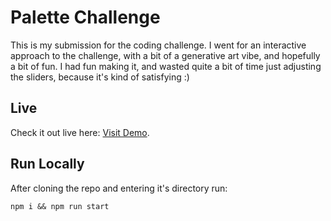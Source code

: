 # Palette Challenge

This is my submission for the coding challenge. I went for an interactive approach to the challenge, with a bit of a generative art vibe, and hopefully a bit of fun. I had fun making it, and wasted quite a bit of time just adjusting the sliders, because it's kind of satisfying :)  

## Live
Check it out live here: [Visit Demo](https://jpmc3630.github.io/palette-challenge).

## Run Locally
After cloning the repo and entering it's directory run:
```
npm i && npm run start
```
